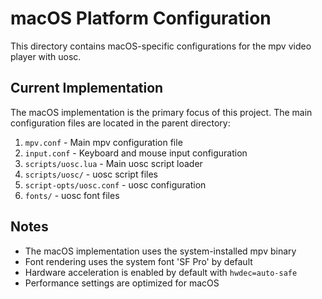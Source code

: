 # macOS Platform Configuration

This directory contains macOS-specific configurations for the mpv video player with uosc.

## Current Implementation

The macOS implementation is the primary focus of this project. The main configuration files are located in the parent directory:

1. `mpv.conf` - Main mpv configuration file
2. `input.conf` - Keyboard and mouse input configuration
3. `scripts/uosc.lua` - Main uosc script loader
4. `scripts/uosc/` - uosc script files
5. `script-opts/uosc.conf` - uosc configuration
6. `fonts/` - uosc font files

## Notes

- The macOS implementation uses the system-installed mpv binary
- Font rendering uses the system font 'SF Pro' by default
- Hardware acceleration is enabled by default with `hwdec=auto-safe`
- Performance settings are optimized for macOS 